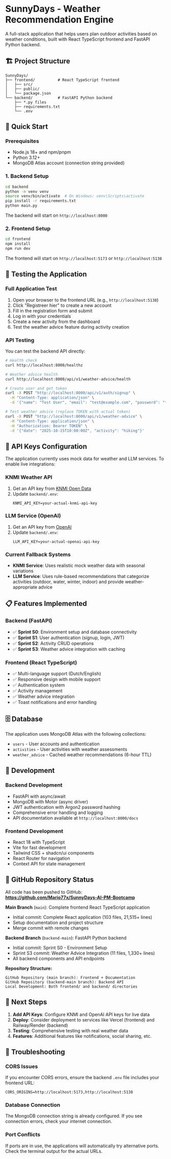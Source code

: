 # SunnyDays - Weather Recommendation Engine

A full-stack application that helps users plan outdoor activities based on weather conditions, built with React TypeScript frontend and FastAPI Python backend.

## 🏗️ Project Structure

```
SunnyDays/
├── frontend/          # React TypeScript frontend
│   ├── src/
│   ├── public/
│   └── package.json
└── backend/           # FastAPI Python backend
    ├── *.py files
    ├── requirements.txt
    └── .env
```

## 🚀 Quick Start

### Prerequisites
- Node.js 18+ and npm/pnpm
- Python 3.12+
- MongoDB Atlas account (connection string provided)

### 1. Backend Setup

```bash
cd backend
python -m venv venv
source venv/bin/activate  # On Windows: venv\Scripts\activate
pip install -r requirements.txt
python main.py
```

The backend will start on `http://localhost:8000`

### 2. Frontend Setup

```bash
cd frontend
npm install
npm run dev
```

The frontend will start on `http://localhost:5173` or `http://localhost:5138`

## 🧪 Testing the Application

### Full Application Test
1. Open your browser to the frontend URL (e.g., `http://localhost:5138`)
2. Click "Registreer hier" to create a new account
3. Fill in the registration form and submit
4. Log in with your credentials
5. Create a new activity from the dashboard
6. Test the weather advice feature during activity creation

### API Testing
You can test the backend API directly:

```bash
# Health check
curl http://localhost:8000/healthz

# Weather advice health
curl http://localhost:8000/api/v1/weather-advice/health

# Create user and get token
curl -X POST "http://localhost:8000/api/v1/auth/signup" \
  -H "Content-Type: application/json" \
  -d '{"name": "Test User", "email": "test@example.com", "password": "testpass123"}'

# Test weather advice (replace TOKEN with actual token)
curl -X POST "http://localhost:8000/api/v1/weather-advice" \
  -H "Content-Type: application/json" \
  -H "Authorization: Bearer TOKEN" \
  -d '{"date": "2025-10-15T10:00:00Z", "activity": "hiking"}'
```

## 🔑 API Keys Configuration

The application currently uses mock data for weather and LLM services. To enable live integrations:

### KNMI Weather API
1. Get an API key from [KNMI Open Data](https://developer.dataplatform.knmi.nl/)
2. Update `backend/.env`:
   ```env
   KNMI_API_KEY=your-actual-knmi-api-key
   ```

### LLM Service (OpenAI)
1. Get an API key from [OpenAI](https://platform.openai.com/api-keys)
2. Update `backend/.env`:
   ```env
   LLM_API_KEY=your-actual-openai-api-key
   ```

### Current Fallback Systems
- **KNMI Service**: Uses realistic mock weather data with seasonal variations
- **LLM Service**: Uses rule-based recommendations that categorize activities (outdoor, water, winter, indoor) and provide weather-appropriate advice

## 📋 Features Implemented

### Backend (FastAPI)
- ✅ **Sprint S0**: Environment setup and database connectivity
- ✅ **Sprint S1**: User authentication (signup, login, JWT)
- ✅ **Sprint S2**: Activity CRUD operations
- ✅ **Sprint S3**: Weather advice integration with caching

### Frontend (React TypeScript)
- ✅ Multi-language support (Dutch/English)
- ✅ Responsive design with mobile support
- ✅ Authentication system
- ✅ Activity management
- ✅ Weather advice integration
- ✅ Toast notifications and error handling

## 🗄️ Database

The application uses MongoDB Atlas with the following collections:
- `users` - User accounts and authentication
- `activities` - User activities with weather assessments
- `weather_advice` - Cached weather recommendations (6-hour TTL)

## 🔧 Development

### Backend Development
- FastAPI with async/await
- MongoDB with Motor (async driver)
- JWT authentication with Argon2 password hashing
- Comprehensive error handling and logging
- API documentation available at `http://localhost:8000/docs`

### Frontend Development
- React 18 with TypeScript
- Vite for fast development
- Tailwind CSS + shadcn/ui components
- React Router for navigation
- Context API for state management

## 📝 GitHub Repository Status

All code has been pushed to GitHub: **https://github.com/Mario77x/SunnyDays-AI-PM-Bootcamp**

**Main Branch** (`main`): Complete frontend React TypeScript application
- Initial commit: Complete React application (103 files, 21,515+ lines)
- Setup documentation and project structure
- Merge commit with remote changes

**Backend Branch** (`backend-main`): FastAPI Python backend
- Initial commit: Sprint S0 - Environment Setup
- Sprint S3 commit: Weather Advice Integration (11 files, 1,330+ lines)
- All backend components and API endpoints

**Repository Structure:**
```
GitHub Repository (main branch): Frontend + Documentation
GitHub Repository (backend-main branch): Backend API
Local Development: Both frontend/ and backend/ directories
```

## 🚀 Next Steps

1. **Add API Keys**: Configure KNMI and OpenAI API keys for live data
2. **Deploy**: Consider deployment to services like Vercel (frontend) and Railway/Render (backend)
3. **Testing**: Comprehensive testing with real weather data
4. **Features**: Additional features like notifications, social sharing, etc.

## 🐛 Troubleshooting

### CORS Issues
If you encounter CORS errors, ensure the backend `.env` file includes your frontend URL:
```env
CORS_ORIGINS=http://localhost:5173,http://localhost:5138
```

### Database Connection
The MongoDB connection string is already configured. If you see connection errors, check your internet connection.

### Port Conflicts
If ports are in use, the applications will automatically try alternative ports. Check the terminal output for the actual URLs.